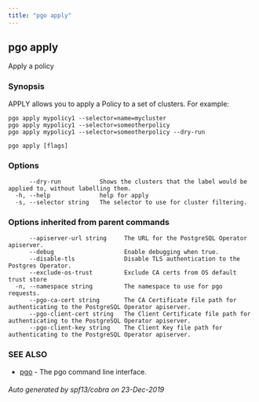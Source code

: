 ```yaml
---
title: "pgo apply"
---
```

## pgo apply

Apply a policy

### Synopsis

APPLY allows you to apply a Policy to a set of clusters. For example:

	pgo apply mypolicy1 --selector=name=mycluster
	pgo apply mypolicy1 --selector=someotherpolicy
	pgo apply mypolicy1 --selector=someotherpolicy --dry-run

```
pgo apply [flags]
```

### Options

```
      --dry-run           Shows the clusters that the label would be applied to, without labelling them.
  -h, --help              help for apply
  -s, --selector string   The selector to use for cluster filtering.
```

### Options inherited from parent commands

```
      --apiserver-url string     The URL for the PostgreSQL Operator apiserver.
      --debug                    Enable debugging when true.
      --disable-tls              Disable TLS authentication to the Postgres Operator.
      --exclude-os-trust         Exclude CA certs from OS default trust store
  -n, --namespace string         The namespace to use for pgo requests.
      --pgo-ca-cert string       The CA Certificate file path for authenticating to the PostgreSQL Operator apiserver.
      --pgo-client-cert string   The Client Certificate file path for authenticating to the PostgreSQL Operator apiserver.
      --pgo-client-key string    The Client Key file path for authenticating to the PostgreSQL Operator apiserver.
```

### SEE ALSO

* [pgo](/operatorcli/cli/pgo/)	 - The pgo command line interface.

###### Auto generated by spf13/cobra on 23-Dec-2019

